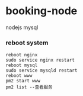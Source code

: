 # booking-node
nodejs mysql



### reboot system
```
reboot nginx
sudo service nginx restart
reboot mysql
sudo service mysqld restart
reboot www
pm2 start www
pm2 list --查看服务
```
